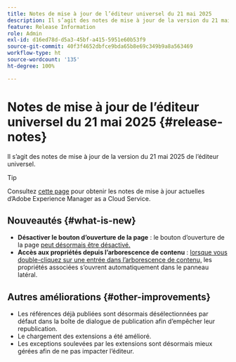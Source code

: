 ```yaml
---
title: Notes de mise à jour de l’éditeur universel du 21 mai 2025
description: Il s’agit des notes de mise à jour de la version du 21 mai 2025 de l’éditeur universel.
feature: Release Information
role: Admin
exl-id: d16ed78d-d5a3-45bf-a415-5951e60b53f9
source-git-commit: 40f3f4652dbfce9bda65b8e69c349b9a8a563469
workflow-type: ht
source-wordcount: '135'
ht-degree: 100%

---
```



# Notes de mise à jour de l’éditeur universel du 21 mai 2025 {#release-notes}

Il s’agit des notes de mise à jour de la version du 21 mai 2025 de l’éditeur universel.

>[!TIP]
>
>Consultez [cette page](/help/release-notes/release-notes-cloud/release-notes-current.md) pour obtenir les notes de mise à jour actuelles d’Adobe Experience Manager as a Cloud Service.

## Nouveautés {#what-is-new}

* **Désactiver le bouton d’ouverture de la page** : le bouton d’ouverture de la page [peut désormais être désactivé.](/help/implementing/universal-editor/customizing.md#open-page)
* **Accès aux propriétés depuis l’arborescence de contenu** : [lorsque vous double-cliquez sur une entrée dans l’arborescence de contenu,](/help/sites-cloud/authoring/universal-editor/navigation.md) les propriétés associées s’ouvrent automatiquement dans le panneau latéral.

## Autres améliorations {#other-improvements}

* Les références déjà publiées sont désormais désélectionnées par défaut dans la boîte de dialogue de publication afin d’empêcher leur republication.
* Le chargement des extensions a été amélioré.
* Les exceptions soulevées par les extensions sont désormais mieux gérées afin de ne pas impacter l’éditeur.
